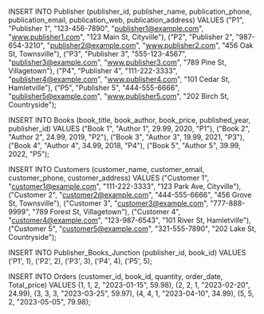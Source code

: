 INSERT INTO Publisher (publisher_id, publisher_name, publication_phone, publication_email, publication_web, publication_address)
VALUES
("P1", "Publisher 1", "123-456-7890", "publisher1@example.com", "www.publisher1.com", "123 Main St, Cityville"),
("P2", "Publisher 2", "987-654-3210", "publisher2@example.com", "www.publisher2.com", "456 Oak St, Townsville"),
("P3", "Publisher 3", "555-123-4567", "publisher3@example.com", "www.publisher3.com", "789 Pine St, Villagetown"),
("P4", "Publisher 4", "111-222-3333", "publisher4@example.com", "www.publisher4.com", "101 Cedar St, Hamletville"),
("P5", "Publisher 5", "444-555-6666", "publisher5@example.com", "www.publisher5.com", "202 Birch St, Countryside");

INSERT INTO Books (book_title, book_author, book_price, published_year, publisher_id)
VALUES
("Book 1", "Author 1", 29.99, 2020, "P1"),
("Book 2", "Author 2", 24.99, 2019, "P2"),
("Book 3", "Author 3", 19.99, 2021, "P3"),
("Book 4", "Author 4", 34.99, 2018, "P4"),
("Book 5", "Author 5", 39.99, 2022, "P5");

INSERT INTO Customers (customer_name, customer_email, customer_phone, customer_address)
VALUES
("Customer 1", "customer1@example.com", "111-222-3333", "123 Park Ave, Cityville"),
("Customer 2", "customer2@example.com", "444-555-6666", "456 Grove St, Townsville"),
("Customer 3", "customer3@example.com", "777-888-9999", "789 Forest St, Villagetown"),
("Customer 4", "customer4@example.com", "123-987-6543", "101 River St, Hamletville"),
("Customer 5", "customer5@example.com", "321-555-7890", "202 Lake St, Countryside");

INSERT INTO Publisher_Books_Junction (publisher_id, book_id)
VALUES
('P1', 1),
('P2', 2),
('P3', 3),
('P4', 4),
('P5', 5);

INSERT INTO Orders (customer_id, book_id, quantity, order_date, Total_price)
VALUES
(1, 1, 2, "2023-01-15", 59.98),
(2, 2, 1, "2023-02-20", 24.99),
(3, 3, 3, "2023-03-25", 59.97),
(4, 4, 1, "2023-04-10", 34.99),
(5, 5, 2, "2023-05-05", 79.98);

